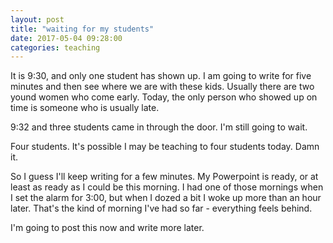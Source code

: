 ```yaml
---
layout: post
title: "waiting for my students"
date: 2017-05-04 09:28:00
categories: teaching
---
```


It is 9:30, and only one student has shown up. I am going to write for five minutes and then see where we are with these kids. Usually there are two yound women who come early. Today, the only person who showed up on time is someone who is usually late.

9:32 and three students came in through the door. I'm still going to wait.

Four students. It's possible I may be teaching to four students today. Damn it.

So I guess I'll keep writing for a few minutes. My Powerpoint is ready, or at least as ready as I could be this morning. I had one of those mornings when I set the alarm for 3:00, but when I dozed a bit I woke up more than an hour later. That's the kind of morning I've had so far - everything feels behind.

I'm going to post this now and write more later.